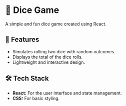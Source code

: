<h1>🎲 Dice Game</h1>
<p>A simple and fun dice game created using React.</p>

<h2>🚀 Features</h2>
<ul>
  <li>Simulates rolling two dice with random outcomes.</li>
  <li>Displays the total of the dice rolls.</li>
  <li>Lightweight and interactive design.</li>
</ul>

<h2>🛠️ Tech Stack</h2>
<ul>
  <li><b>React:</b> For the user interface and state management.</li>
  <li><b>CSS:</b> For basic styling.</li>
</ul>
